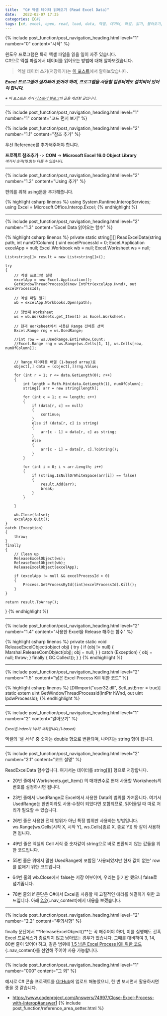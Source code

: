 ```yaml
---
title:  "C# 엑셀 데이터 읽어오기 (Read Excel Data)"
date:   2022-02-07 17:35
categories: [C#]
tags: [c#, excel, open, read, load, data, 엑셀, 데이터, 파일, 읽기, 불러오기, 읽어오기, 로드, 열기]
---
```



<!-- header for toc -->
{% include post_function/post_navigation_heading.html level="1" number="0" content="시작" %}

<!--start excerpt-->
윈도우 프로그램은 특히 엑셀 파일을 읽을 일이 자주 있습니다.  
C#으로 엑셀 파일에서 데이터를 읽어오는 방법에 대해 알아보겠습니다.
<!--read more-->
> 엑셀 데이터 쓰기(저장하기)는 [이 포스트][CSharp-write-excel-data]에서 알아보았습니다.

***Excel 프로그램이 설치되어 있어야 하며, 프로그램을 사용할 컴퓨터에도 설치되어 있어야 합니다.***


<sub>*※ 이 포스트는 과거 [티스토리 블로그][Origin-Tistory-Post]의 글을 개선한 글입니다.*</sub>


----


<!-- include for toc -->
{% include post_function/post_navigation_heading.html level="1" number="1" content="코드 먼저 보기" %}


<!-- include for toc -->
{% include post_function/post_navigation_heading.html level="2" number="1.1" content="참조 추가" %}

우선 Reference를 추가해주어야 합니다.

**프로젝트 참조추가** -> **COM** -> **Microsoft Excel 16.0 Object Library**  
<sub>*여기서 숫자(16.0)는 다를 수 있습니다.*</sub>


----


<!-- include for toc -->
{% include post_function/post_navigation_heading.html level="2" number="1.2" content="Using 추가" %}

편의를 위해 using문을 추가해줍니다.

{% highlight csharp linenos %}
using System.Runtime.InteropServices;
using Excel = Microsoft.Office.Interop.Excel;
{% endhighlight %}


----


<!-- include for toc -->
{% include post_function/post_navigation_heading.html level="2" number="1.3" content="Excel Data 읽어오는 함수" %}

<!-- #region code -->
{% highlight csharp linenos %}
private static string[][] ReadExcelData(string path, int numOfColumn)
{
    uint excelProcessId = 0;
    Excel.Application excelApp = null;
    Excel.Workbook wb = null;
    Excel.Worksheet ws = null;

    List<string[]> result = new List<string[]>();

    try
    {
        // 엑셀 프로그램 실행
        excelApp = new Excel.Application();
        GetWindowThreadProcessId(new IntPtr(excelApp.Hwnd), out excelProcessId);

        // 엑셀 파일 열기
        wb = excelApp.Workbooks.Open(path);

        // 첫번째 Worksheet
        ws = wb.Worksheets.get_Item(1) as Excel.Worksheet;

        // 현재 Worksheet에서 사용된 Range 전체를 선택
        Excel.Range rng = ws.UsedRange;

        //int row = ws.UsedRange.EntireRow.Count;
        //Excel.Range rng = ws.Range[ws.Cells[1, 1], ws.Cells[row, numOfColumn]];


        // Range 데이타를 배열 (1-based array)로
        object[,] data = (object[,])rng.Value;

        for (int r = 1; r <= data.GetLength(0); r++)
        {
            int length = Math.Min(data.GetLength(1), numOfColumn);
            string[] arr = new string[length];

            for (int c = 1; c <= length; c++)
            {
                if (data[r, c] == null)
                {
                    continue;
                }
                else if (data[r, c] is string)
                {
                    arr[c - 1] = data[r, c] as string;
                }
                else
                {
                    arr[c - 1] = data[r, c].ToString();
                }
            }

            for (int i = 0; i < arr.Length; i++)
            {
                if (string.IsNullOrWhiteSpace(arr[i]) == false)
                {
                    result.Add(arr);
                    break;
                }
            }

        }

        wb.Close(false);
        excelApp.Quit();
    }
    catch (Exception)
    {
        throw;
    }
    finally
    {
        // Clean up
        ReleaseExcelObject(ws);
        ReleaseExcelObject(wb);
        ReleaseExcelObject(excelApp);

        if (excelApp != null && excelProcessId > 0)
        {
            Process.GetProcessById((int)excelProcessId).Kill();
        }
    }

    return result.ToArray();
}
{% endhighlight %}
<!-- #endregion code -->


----


<!-- include for toc -->
{% include post_function/post_navigation_heading.html level="2" number="1.4" content="사용한 Excel을 Release 해주는 함수" %}

{% highlight csharp linenos %}
private static void ReleaseExcelObject(object obj)
{
    try
    {
        if (obj != null)
        {
            Marshal.ReleaseComObject(obj);
            obj = null;
        }
    }
    catch (Exception)
    {
        obj = null;
        throw;
    }
    finally
    {
        GC.Collect();
    }
}
{% endhighlight %}


----


<!-- include for toc -->
{% include post_function/post_navigation_heading.html level="2" number="1.5" content="남은 Excel Process Kill 위한 코드" %}

{% highlight csharp linenos %}
[DllImport("user32.dll", SetLastError = true)]
static extern uint GetWindowThreadProcessId(IntPtr hWnd, out uint lpdwProcessId);
{% endhighlight %}


----


<!-- include for toc -->
{% include post_function/post_navigation_heading.html level="1" number="2" content="알아보기" %}

*<sub>Excel은 index가 1부터 시작합니다.(1-based)</sub>*

엑셀의 '셀 서식' 중 숫자는 double 형으로 변환되며, 나머지는 string 형이 됩니다.


----


<!-- include for toc -->
{% include post_function/post_navigation_heading.html level="2" number="2.1" content="코드 설명" %}

ReadExcelData 함수입니다. 여기서는 데이터를 string[][] 형으로 저장합니다.

  - 20번 줄에서 Worksheets.get_Item() 의 매개변수로 현재 사용할 Worksheets의 번호를 설정하시면 됩니다.

  - 23번 줄에서 UsedRange로 Excel에서 사용한 Data의 범위를 가져옵니다. 여기서 UsedRange는 한번이라도 사용·수정이 되었다면 포함되므로, 읽어들일 때 따로 처리가 필요할 수 있습니다.

  - 26번 줄은 사용한 전체 범위가 아닌 특정 범위만 사용하는 방법입니다.  
  ws.Range[ws.Cells[시작 X, 시작 Y], ws.Cells[종료 X, 종료 Y]] 와 같이 사용하면 됩니다.

  - 49번 줄은 엑셀의 Cell 서식 중 숫자같이 string으로 바로 변환되지 않는 값들을 위한 코드입니다.

  - 55번 줄은 위에서 말한 UsedRange에 포함된 '사용되었지만 현재 값이 없는' row를 없애기 위한 코드입니다.

  - 64번 줄의 wb.Close에서 false는 저장 여부이며, 우리는 읽기만 했으니 false로 넘겨줍니다.

  - 78번 줄의 if 문단은 C#에서 Excel을 사용할 때 고질적인 에러를 해결하기 위한 코드입니다. 아래 [2.2](#nav-2-2){:.nav_content}에서 내용을 보겠습니다.


----


<!-- include for toc -->
{% include post_function/post_navigation_heading.html level="2" number="2.2" content="주의사항" %}

finally 문단에서 **ReleaseExcelObject()**는 꼭 해주어야 하며, 이를 실행해도 간혹 Excel 프로세스가 종료되지 않고 남아있는 경우가 있습니다. 그때를 대비하여 3, 14, 80번 줄이 있어야 하고, 같은 범위에 [1.5 남은 Excel Process Kill 위한 코드](#nav-1-5){:.nav_content}를 선언해 주어야 사용 가능합니다.


----


<!-- include for toc -->
{% include post_function/post_navigation_heading.html level="1" number="000" content="그 외" %}


예시로 C# 콘솔 프로젝트를 [GitHub][GitHub-Sample]에 업로드 해놓았으니, 한 번 보시면서 활용하시면 좋을 것 같습니다.




<!-- reference area -->
  - <https://www.codeproject.com/Answers/74997/Close-Excel-Process-with-Interop#answer1>
{% include post_function/reference_area_setter.html %}




[GitHub-Sample]: https://github.com/GiGong/BlogPostSample/tree/main/Console/ReadExcelData
[CSharp-write-excel-data]: https://www.gigong.io/2023/02/23/CSharp-write-excel-data
[Origin-Tistory-Post]: https://gigong.tistory.com/4
[Reference-1]: https://www.codeproject.com/Answers/74997/Close-Excel-Process-with-Interop#answer1
